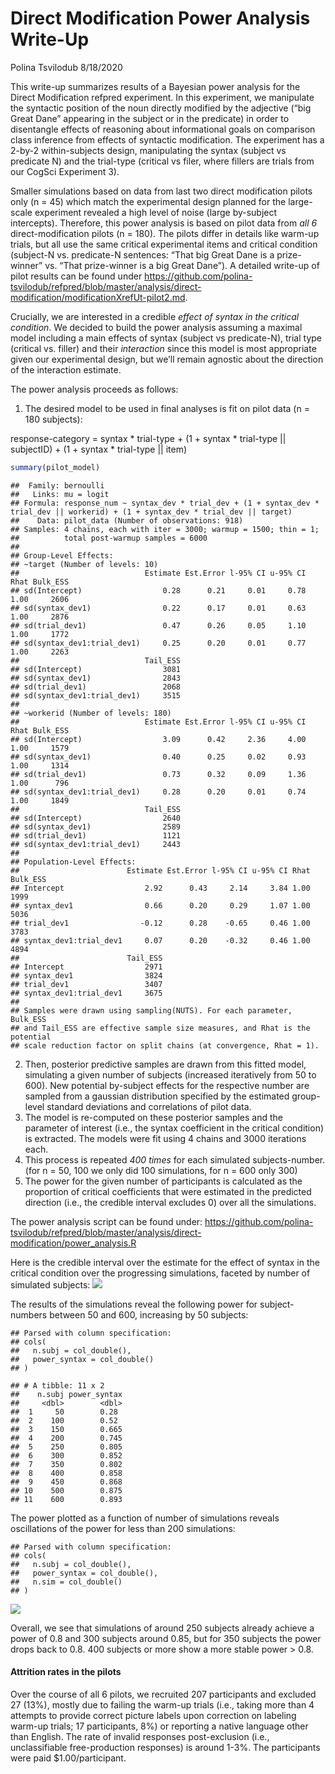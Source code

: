 Direct Modification Power Analysis Write-Up
================
Polina Tsvilodub
8/18/2020

This write-up summarizes results of a Bayesian power analysis for the
Direct Modification refpred experiment. In this experiment, we
manipulate the syntactic position of the noun directly modified by the
adjective (“big Great Dane” appearing in the subject or in the
predicate) in order to disentangle effects of reasoning about
informational goals on comparison class inference from effects of
syntactic modification. The experiment has a 2-by-2 within-subjects
design, manipulating the syntax (subject vs predicate N) and the
trial-type (critical vs filer, where fillers are trials from our CogSci
Experiment 3).

Smaller simulations based on data from last two direct modification
pilots only (n = 45) which match the experimental design planned for the
large-scale experiment revealed a high level of noise (large by-subject
intercepts). Therefore, this power analysis is based on pilot data from
*all 6* direct-modification pilots (n = 180). The pilots differ in
details like warm-up trials, but all use the same critical experimental
items and critical condition (subject-N vs. predicate-N sentences: “That
big Great Dane is a prize-winner” vs. “That prize-winner is a big Great
Dane”). A detailed write-up of pilot results can be found under
<https://github.com/polina-tsvilodub/refpred/blob/master/analysis/direct-modification/modificationXrefUt-pilot2.md>.

Crucially, we are interested in a credible *effect of syntax in the
critical condition*. We decided to build the power analysis assuming a
maximal model including a main effects of syntax (subject vs
predicate-N), trial type (critical vs. filler) and their *interaction*
since this model is most appropriate given our experimental design, but
we’ll remain agnostic about the direction of the interaction estimate.

The power analysis proceeds as follows:

1.  The desired model to be used in final analyses is fit on pilot data
    (n = 180 subjects):

response-category = syntax \* trial-type + (1 + syntax \* trial-type ||
subjectID) + (1 + syntax \* trial-type || item)

``` r
summary(pilot_model)
```

    ##  Family: bernoulli 
    ##   Links: mu = logit 
    ## Formula: response_num ~ syntax_dev * trial_dev + (1 + syntax_dev * trial_dev || workerid) + (1 + syntax_dev * trial_dev || target) 
    ##    Data: pilot_data (Number of observations: 918) 
    ## Samples: 4 chains, each with iter = 3000; warmup = 1500; thin = 1;
    ##          total post-warmup samples = 6000
    ## 
    ## Group-Level Effects: 
    ## ~target (Number of levels: 10) 
    ##                            Estimate Est.Error l-95% CI u-95% CI Rhat Bulk_ESS
    ## sd(Intercept)                  0.28      0.21     0.01     0.78 1.00     2606
    ## sd(syntax_dev1)                0.22      0.17     0.01     0.63 1.00     2876
    ## sd(trial_dev1)                 0.47      0.26     0.05     1.10 1.00     1772
    ## sd(syntax_dev1:trial_dev1)     0.25      0.20     0.01     0.77 1.00     2263
    ##                            Tail_ESS
    ## sd(Intercept)                  3081
    ## sd(syntax_dev1)                2843
    ## sd(trial_dev1)                 2068
    ## sd(syntax_dev1:trial_dev1)     3515
    ## 
    ## ~workerid (Number of levels: 180) 
    ##                            Estimate Est.Error l-95% CI u-95% CI Rhat Bulk_ESS
    ## sd(Intercept)                  3.09      0.42     2.36     4.00 1.00     1579
    ## sd(syntax_dev1)                0.40      0.25     0.02     0.93 1.00     1314
    ## sd(trial_dev1)                 0.73      0.32     0.09     1.36 1.00      796
    ## sd(syntax_dev1:trial_dev1)     0.28      0.20     0.01     0.74 1.00     1849
    ##                            Tail_ESS
    ## sd(Intercept)                  2640
    ## sd(syntax_dev1)                2589
    ## sd(trial_dev1)                 1121
    ## sd(syntax_dev1:trial_dev1)     2443
    ## 
    ## Population-Level Effects: 
    ##                        Estimate Est.Error l-95% CI u-95% CI Rhat Bulk_ESS
    ## Intercept                  2.92      0.43     2.14     3.84 1.00     1999
    ## syntax_dev1                0.66      0.20     0.29     1.07 1.00     5036
    ## trial_dev1                -0.12      0.28    -0.65     0.46 1.00     3783
    ## syntax_dev1:trial_dev1     0.07      0.20    -0.32     0.46 1.00     4894
    ##                        Tail_ESS
    ## Intercept                  2971
    ## syntax_dev1                3824
    ## trial_dev1                 3407
    ## syntax_dev1:trial_dev1     3675
    ## 
    ## Samples were drawn using sampling(NUTS). For each parameter, Bulk_ESS
    ## and Tail_ESS are effective sample size measures, and Rhat is the potential
    ## scale reduction factor on split chains (at convergence, Rhat = 1).

2.  Then, posterior predictive samples are drawn from this fitted model,
    simulating a given number of subjects (increased iteratively from 50
    to 600). New potential by-subject effects for the respective number
    are sampled from a gaussian distribution specified by the estimated
    group-level standard deviations and correlations of pilot data.
3.  The model is re-computed on these posterior samples and the
    parameter of interest (i.e., the syntax coefficient in the critical
    condition) is extracted. The models were fit using 4 chains and 3000
    iterations each.
4.  This process is repeated *400 times* for each simulated
    subjects-number. (for n = 50, 100 we only did 100 simulations, for n
    = 600 only 300)
5.  The power for the given number of participants is calculated as the
    proportion of critical coefficients that were estimated in the
    predicted direction (i.e., the credible interval excludes 0) over
    all the simulations.

The power analysis script can be found under:
<https://github.com/polina-tsvilodub/refpred/blob/master/analysis/direct-modification/power_analysis.R>

Here is the credible interval over the estimate for the effect of syntax
in the critical condition over the progressing simulations, faceted by
number of simulated subjects:
![](direct-modification_power_write-up_files/figure-gfm/unnamed-chunk-3-1.png)<!-- -->

The results of the simulations reveal the following power for
subject-numbers between 50 and 600, increasing by 50 subjects:

    ## Parsed with column specification:
    ## cols(
    ##   n.subj = col_double(),
    ##   power_syntax = col_double()
    ## )

    ## # A tibble: 11 x 2
    ##    n.subj power_syntax
    ##     <dbl>        <dbl>
    ##  1     50        0.28 
    ##  2    100        0.52 
    ##  3    150        0.665
    ##  4    200        0.745
    ##  5    250        0.805
    ##  6    300        0.852
    ##  7    350        0.802
    ##  8    400        0.858
    ##  9    450        0.868
    ## 10    500        0.875
    ## 11    600        0.893

The power plotted as a function of number of simulations reveals
oscillations of the power for less than 200 simulations:

    ## Parsed with column specification:
    ## cols(
    ##   n.subj = col_double(),
    ##   power_syntax = col_double(),
    ##   n.sim = col_double()
    ## )

![](direct-modification_power_write-up_files/figure-gfm/unnamed-chunk-5-1.png)<!-- -->

Overall, we see that simulations of around 250 subjects already achieve
a power of 0.8 and 300 subjects around 0.85, but for 350 subjects the
power drops back to 0.8. 400 subjects or more show a more stable power
\> 0.8.

#### Attrition rates in the pilots

Over the course of all 6 pilots, we recruited 207 participants and
excluded 27 (13%), mostly due to failing the warm-up trials (i.e.,
taking more than 4 attempts to provide correct picture labels upon
correction on labeling warm-up trials; 17 participants, 8%) or reporting
a native language other than English. The rate of invalid responses
post-exclusion (i.e., unclassifiable free-production responses) is
around 1-3%. The participants were paid $1.00/participant.
